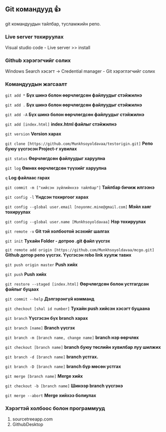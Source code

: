 ## Git командууд :+1:
git командуудын тайлбар, тусламжийн репо.

### Live server тохируулах

Visual studio code - Live server >> install

### Github хэрэгэгчийг солих

Windows Search хэсэгт -> Credential manager - Git хэрэглэгчийг солих

### Командуудын жагсаалт

`git add *` **Бүх шинэ болон өөрчлөгдсөн файлуудыг стэйжилнэ**

`git add .` **Бүх шинэ болон өөрчлөгдсөн файлуудыг стэйжилнэ**

`git add -A` **Бүх шинэ болон өөрчлөгдсөн файлуудыг стэйжилнэ**

`git add [index.html]` **index.html файлыг стэйжилнэ**

`git version` **Version харах**

`git clone [https://github.com/Munkhsoyoldavaa/testorigin.git]` **Репо буюу үүсгэсэн Project-г хувилах**

`git status` **Өөрчлөгдсөн файлуудыг харуулна**

`git log` **Өмнөх өөрчлөгдсөн түүхийг харуулна**

`q` **Log файлаас гарах**

`git commit -m ["хийсэн зүйлийнхээ тайлбар"]` **Тайлбар бичиж илгээнэ**

`git config -l` **Үндсэн тохиргоог харах**

`git config --global user.email [noyonmc.mine@gmail.com]` **Мэйл хаяг тохируулах**

`git config --global user.name [Munkhsoyoldavaa]` **Нэр тохируулах**

`git remote -v` **Git тэй холбоотой эсэхийг шалгах**

`git init` **Тухайн Folder - дотроо .git файл үүсгэх**

`git remote add origin [https://github.com/Munkhsoyoldavaa/mcgo.git]` **Github дотор репо үүсгэх. Үүсгэсэн rebo link хуулж тавих**

`git push origin master` **Push хийх**

`git push` **Push хийх**

`git restore --staged [index.html]` **Өөрчлөгдсөн болон устгагдсан файлыг буцаах**

`git commit --help` **Дэлгэрэнгүй комманд**

`git checkout [shal id number]` **Тухайн push хийсэн хэсэгт буцаана**

`git branch` **Үүсгэсэн бүх branch харах**

`git branch [name]` **Branch үүсгэх**

`git branch -m [branch name, change name]` **branch нэр өөрчлөх**

`git checkout [branch name]` **branch буюу төслийн хувилбар луу шилжих**

`git branch -d [branch name]` **branch устгах.**

`git branch -D [branch name]` **branch бүр мөсөн устгах**

`git merge [branch name]` **Merge хийх**

`git checkout -b [branch name]` **Шинээр branch үүсгэнэ**

`git merge --abort` **Merge хийхээ болиулах**

### Хэрэгтэй холбоос болон программууд

1. sourcetreeapp.com
2. GithubDesktop
